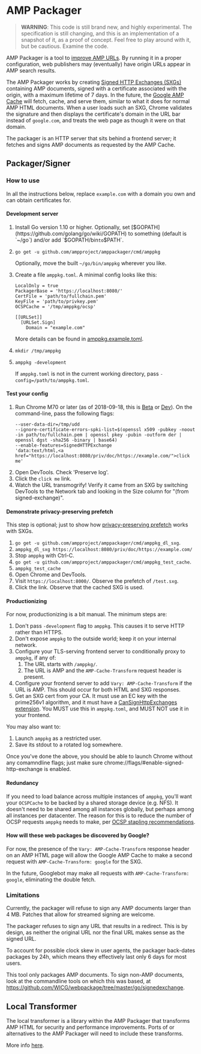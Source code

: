 # AMP Packager

> **WARNING**: This code is still brand new, and highly experimental. The
> specification is still changing, and this is an implementation of a snapshot
> of it, as a proof of concept. Feel free to play around with it, but be
> cautious. Examine the code.

AMP Packager is a tool to [improve AMP
URLs](https://amphtml.wordpress.com/2018/01/09/improving-urls-for-amp-pages/).
By running it in a proper configuration, web publishers may (eventually) have
origin URLs appear in AMP search results.

The AMP Packager works by creating [Signed HTTP
Exchanges (SXGs)](https://tools.ietf.org/html/draft-yasskin-httpbis-origin-signed-exchanges-impl-00)
containing AMP documents, signed with a certificate associated with the origin,
with a maximum lifetime of 7 days. In the future, the [Google AMP
Cache](https://www.ampproject.org/docs/fundamentals/how_cached) will fetch,
cache, and serve them, similar to what it does for normal AMP HTML documents.
When a user loads such an SXG, Chrome validates the signature and then displays
the certificate's domain in the URL bar instead of `google.com`, and treats the
web page as though it were on that domain.

The packager is an HTTP server that sits behind a frontend server; it fetches
and signs AMP documents as requested by the AMP Cache.

## Packager/Signer

### How to use

In all the instructions below, replace `example.com` with a domain you own and
can obtain certificates for.

#### Development server

  1. Install Go version 1.10 or higher. Optionally, set
     [$GOPATH](https://github.com/golang/go/wiki/GOPATH) to something (default
     is `~/go`) and/or add `$GOPATH/bin` to `$PATH`.
  2. `go get -u github.com/ampproject/amppackager/cmd/amppkg`

     Optionally, move the built `~/go/bin/amppkg` wherever you like.
  3. Create a file `amppkg.toml`. A minimal config looks like this:
     ```
     LocalOnly = true
     PackagerBase = 'https://localhost:8080/'
     CertFile = 'path/to/fullchain.pem'
     KeyFile = 'path/to/privkey.pem'
     OCSPCache = '/tmp/amppkg/ocsp'

     [[URLSet]]
       [URLSet.Sign]
         Domain = "example.com"
     ```
     More details can be found in [amppkg.example.toml](amppkg.example.toml).
  4. `mkdir /tmp/amppkg`
  5. `amppkg -development`

     If `amppkg.toml` is not in the current working directory, pass
     `-config=/path/to/amppkg.toml`.

#### Test your config

  1. Run Chrome M70 or later (as of 2018-09-18, this is
     [Beta](https://www.google.com/chrome/beta/) or
     [Dev](https://www.google.com/chrome/dev/)). On the
     command-line, pass the following flags:
     ```
     --user-data-dir=/tmp/udd
     --ignore-certificate-errors-spki-list=$(openssl x509 -pubkey -noout -in path/to/fullchain.pem | openssl pkey -pubin -outform der | openssl dgst -sha256 -binary | base64)
     --enable-features=SignedHTTPExchange
     'data:text/html,<a href="https://localhost:8080/priv/doc/https://example.com/">click me'
     ```
  2. Open DevTools. Check 'Preserve log'.
  3. Click the `click me` link.
  4. Watch the URL transmogrify! Verify it came from an SXG by switching
     DevTools to the Network tab and looking in the Size column for "(from
     signed-exchange)".

#### Demonstrate privacy-preserving prefetch

This step is optional; just to show how [privacy-preserving
prefetch](https://wicg.github.io/webpackage/draft-yasskin-webpackage-use-cases.html#private-prefetch)
works with SXGs.

  1. `go get -u github.com/ampproject/amppackager/cmd/amppkg_dl_sxg`.
  2. `amppkg_dl_sxg https://localhost:8080/priv/doc/https://example.com/`
  3. Stop `amppkg` with Ctrl-C.
  4. `go get -u github.com/ampproject/amppackager/cmd/amppkg_test_cache`.
  5. `amppkg_test_cache`
  6. Open Chrome and DevTools.
  7. Visit `https://localhost:8000/`. Observe the prefetch of `/test.sxg`.
  8. Click the link. Observe that the cached SXG is used.

#### Productionizing

For now, productionizing is a bit manual. The minimum steps are:

  1. Don't pass `-development` flag to `amppkg`. This causes it to serve HTTP
     rather than HTTPS.
  2. Don't expose `amppkg` to the outside world; keep it on your internal
     network.
  3. Configure your TLS-serving frontend server to conditionally proxy to
     `amppkg`, if any of:
     1. The URL starts with `/amppkg/`.
     2. The URL is AMP and the `AMP-Cache-Transform` request header is present.
  4. Configure your frontend server to add `Vary: AMP-Cache-Transform` if the
     URL is AMP. This should occur for both HTML and SXG responses.
  5. Get an SXG cert from your CA. It must use an EC key with the prime256v1
     algorithm, and it must have a [CanSignHttpExchanges
     extension](https://wicg.github.io/webpackage/draft-yasskin-httpbis-origin-signed-exchanges-impl.html#cross-origin-cert-req).
     You MUST use this in `amppkg.toml`, and MUST NOT use it in your frontend.

You may also want to:

  1. Launch `amppkg` as a restricted user.
  2. Save its stdout to a rotated log somewhere.

Once you've done the above, you should be able to launch Chrome without any
comamndline flags; just make sure chrome://flags/#enable-signed-http-exchange is
enabled.

#### Redundancy

If you need to load balance across multiple instances of `amppkg`, you'll want
your `OCSPCache` to be backed by a shared storage device (e.g. NFS). It doesn't
need to be shared among all instances globally, but perhaps among all instances
per datacenter. The reason for this is to reduce the number of OCSP requests
`amppkg` needs to make, per [OCSP stapling
recommendations](https://gist.github.com/sleevi/5efe9ef98961ecfb4da8).

#### How will these web packages be discovered by Google?

For now, the presence of the `Vary: AMP-Cache-Transform` response header on an
AMP HTML page will allow the Google AMP Cache to make a second request with
`AMP-Cache-Transform: google` for the SXG.

In the future, Googlebot may make all requests with `AMP-Cache-Transform: google`,
eliminating the double fetch.

### Limitations

Currently, the packager will refuse to sign any AMP documents larger than 4 MB.
Patches that allow for streamed signing are welcome.

The packager refuses to sign any URL that results in a redirect. This is by
design, as neither the original URL nor the final URL makes sense as the signed
URL.

To account for possible clock skew in user agents, the packager back-dates
packages by 24h, which means they effectively last only 6 days for most users.

This tool only packages AMP documents. To sign non-AMP documents, look at the
commandline tools on which this was based, at
https://github.com/WICG/webpackage/tree/master/go/signedexchange.

## Local Transformer

The local transformer is a library within the AMP Packager that transforms AMP
HTML for security and performance improvements. Ports of or alternatives to the
AMP Packager will need to include these transforms.

More info [here](transformer/README.md).
